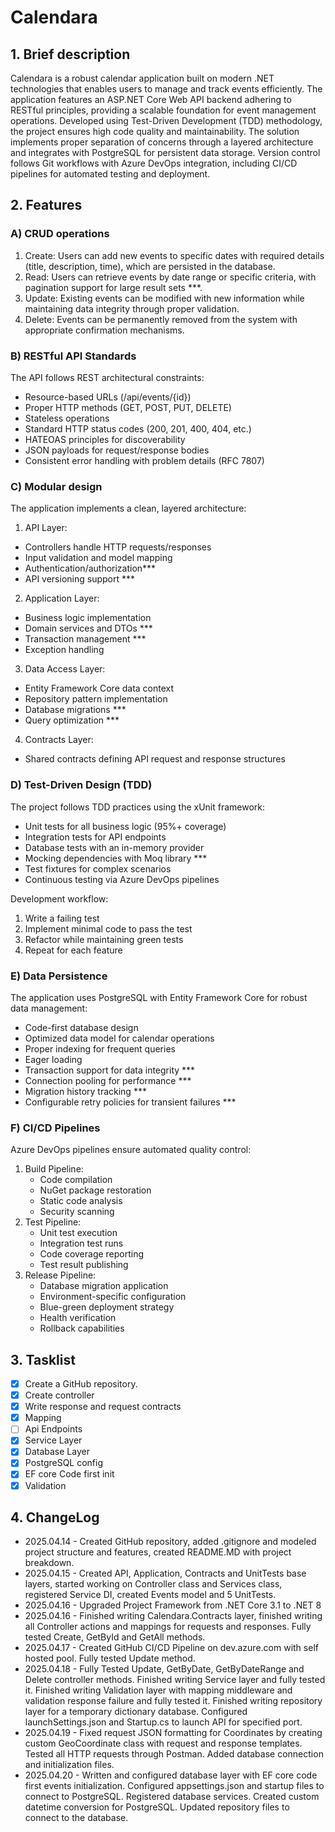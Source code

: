 # Calendara

## 1. Brief description

Calendara is a robust calendar application built on modern .NET technologies that enables users to manage and track events efficiently. The application features an ASP.NET Core Web API backend adhering to RESTful principles, providing a scalable foundation for event management operations. Developed using Test-Driven Development (TDD) methodology, the project ensures high code quality and maintainability. The solution implements proper separation of concerns through a layered architecture and integrates with PostgreSQL for persistent data storage. Version control follows Git workflows with Azure DevOps integration, including CI/CD pipelines for automated testing and deployment.

## 2. Features

### A) CRUD operations
1) Create: Users can add new events to specific dates with required details (title, description, time), which are persisted in the database.
2) Read: Users can retrieve events by date range or specific criteria, with pagination support for large result sets ***.
3) Update: Existing events can be modified with new information while maintaining data integrity through proper validation.
4) Delete: Events can be permanently removed from the system with appropriate confirmation mechanisms.

### B) RESTful API Standards
The API follows REST architectural constraints:

* Resource-based URLs (/api/events/{id})
* Proper HTTP methods (GET, POST, PUT, DELETE)
* Stateless operations
* Standard HTTP status codes (200, 201, 400, 404, etc.)
* HATEOAS principles for discoverability
* JSON payloads for request/response bodies
* Consistent error handling with problem details (RFC 7807)

### C) Modular design
The application implements a clean, layered architecture:

1) API Layer:
  + Controllers handle HTTP requests/responses
  + Input validation and model mapping
  + Authentication/authorization***
  + API versioning support ***
2) Application Layer:
  + Business logic implementation
  + Domain services and DTOs ***
  + Transaction management ***
  + Exception handling
3) Data Access Layer:
  + Entity Framework Core data context
  + Repository pattern implementation
  + Database migrations ***
  + Query optimization ***
4) Contracts Layer:
  + Shared contracts defining API request and response structures

### D) Test-Driven Design (TDD) 
The project follows TDD practices using the xUnit framework:
  + Unit tests for all business logic (95%+ coverage)
  + Integration tests for API endpoints
  + Database tests with an in-memory provider
  + Mocking dependencies with Moq library ***
  + Test fixtures for complex scenarios
  + Continuous testing via Azure DevOps pipelines

Development workflow:
  1) Write a failing test
  2) Implement minimal code to pass the test
  3) Refactor while maintaining green tests
  4) Repeat for each feature

### E) Data Persistence 
The application uses PostgreSQL with Entity Framework Core for robust data management:
  + Code-first database design
  + Optimized data model for calendar operations
  + Proper indexing for frequent queries
  + Eager loading
  + Transaction support for data integrity ***
  + Connection pooling for performance ***
  + Migration history tracking ***
  + Configurable retry policies for transient failures ***

### F) CI/CD Pipelines
Azure DevOps pipelines ensure automated quality control:
  1) Build Pipeline:
      + Code compilation
      + NuGet package restoration
      + Static code analysis
      + Security scanning
  2) Test Pipeline:
      + Unit test execution
      + Integration test runs
      + Code coverage reporting
      + Test result publishing
  3) Release Pipeline:
      + Database migration application
      + Environment-specific configuration
      + Blue-green deployment strategy
      + Health verification
      + Rollback capabilities
     
## 3. Tasklist
- [x] Create a GitHub repository.
- [x] Create controller
- [x] Write response and request contracts
- [x] Mapping
- [ ] Api Endpoints
- [x] Service Layer 
- [x] Database Layer 
- [x] PostgreSQL config
- [x] EF core Code first init
- [x] Validation

## 4. ChangeLog
+ 2025.04.14 - Created GitHub repository, added .gitignore and modeled project structure and features,
created README.MD with project breakdown.
+ 2025.04.15 - Created API, Application, Contracts and UnitTests base layers, started working 
on Controller class and Services class, registered Service DI, created Events model and 5 UnitTests.  
+ 2025.04.16 - Upgraded Project Framework from .NET Core 3.1 to .NET 8
+ 2025.04.16 - Finished writing Calendara.Contracts layer, finished writing all Controller actions and
mappings for requests and responses. Fully tested Create, GetById and GetAll methods.
+ 2025.04.17 - Created GitHub CI/CD Pipeline on dev.azure.com with self hosted pool. Fully tested Update 
method.
+ 2025.04.18 - Fully Tested Update, GetByDate, GetByDateRange and Delete controller methods. Finished 
writing Service layer and fully tested it. Finished writing Validation layer with mapping middleware and 
validation response failure and fully tested it. Finished writing repository layer for a temporary dictionary
database. Configured launchSettings.json and Startup.cs to launch API for specified port.
+ 2025.04.19 - Fixed request JSON formatting for Coordinates by creating custom GeoCoordinate class with 
request and response templates. Tested all HTTP requests through Postman. Added database connection 
and initialization files.
+ 2025.04.20 - Written and configured database layer with EF core code first events initialization. Configured 
appsettings.json and startup files to connect to PostgreSQL. Registered database services. Created custom datetime 
conversion for PostgreSQL. Updated repository files to connect to the database.
